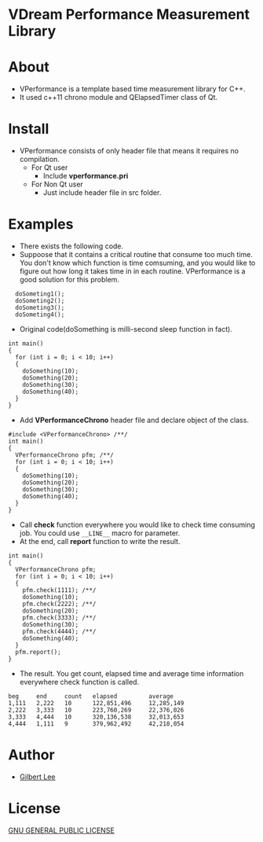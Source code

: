 VDream Performance Measurement Library
======================================

# About
  * VPerformance is a template based time measurement library for C++.
  * It used c++11 chrono module and QElapsedTimer class of Qt.

# Install
  * VPerformance consists of only header file that means it requires no compilation.
    * For Qt user
      * Include **vperformance.pri**
    * For Non Qt user
      * Just include header file in src folder.

# Examples
  * There exists the following code.
  * Suppoose that it contains a critical routine that consume too much time. You don't know which function is time comsuming, and you would like to figure out how long it takes time in in each routine. VPerformance is a good solution for this problem.
```
  doSometing1();
  doSometing2();
  doSometing3();
  doSometing4();
```



  * Original code(doSomething is milli-second sleep function in fact).
```
int main()
{
  for (int i = 0; i < 10; i++)
  {
    doSomething(10);
    doSomething(20);
    doSomething(30);
    doSomething(40);
  }
}
```
  * Add **VPerformanceChrono** header file and declare object of the class.
```
#include <VPerformanceChrono> /**/
int main()
{
  VPerformanceChrono pfm; /**/
  for (int i = 0; i < 10; i++)
  {
    doSomething(10);
    doSomething(20);
    doSomething(30);
    doSomething(40);
  }
}
```
  * Call **check** function everywhere you would like to check time consuming job. You could use ```__LINE__``` macro for parameter.
  * At the end, call **report** function to write the result.
```
int main()
{
  VPerformanceChrono pfm;
  for (int i = 0; i < 10; i++)
  {
    pfm.check(1111); /**/
    doSomething(10);
    pfm.check(2222); /**/
    doSomething(20);
    pfm.check(3333); /**/
    doSomething(30);
    pfm.check(4444); /**/
    doSomething(40);
  }
  pfm.report();
}
```
  * The result. You get count, elapsed time and average time information everywhere check function is called.
```
beg     end     count   elapsed         average
1,111   2,222   10      122,851,496     12,285,149
2,222   3,333   10      223,760,269     22,376,026
3,333   4,444   10      320,136,538     32,013,653
4,444   1,111   9       379,962,492     42,218,054
```

# Author
* [Gilbert Lee](http://www.gilgil.net)

# License
[GNU GENERAL PUBLIC LICENSE](http://www.gnu.org/copyleft/gpl.html)
